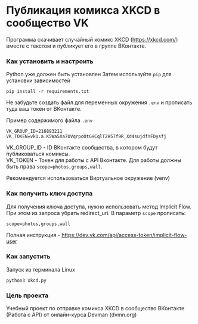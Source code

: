 # Публикация комикса XKCD в сообщество VK
Программа скачивает случайный комикс XKCD (https://xkcd.com/) вместе с текстом и публикует его в группе ВКонтакте.

### Как установить и настроить

Python уже должен быть установлен
Затем используйте `pip` для установки зависимостей

```
pip install -r requirements.txt
```  

Не забудьте создать файл для переменных окружения `.env` и прописать туда ваш токен от ВКонтакте.

Пример содержимого файла `.env`

```
VK_GROUP_ID=216893211
VK_TOKEN=vk1.a.K5Wa5Xa7UVqrpoOtGHCqlT2H57f9R_Xd4sujdfYFDysfj
```

VK_GROUP_ID - ID ВКонтакте сообщества, в котором будут публиковаться комиксы.  
VK_TOKEN - Токен для работы с API Вконтакте. Для работы должны быть права `scope=photos,groups,wall`.


Рекомендуется использоваться Виртуальное окружение (venv)

### Как получить ключ доступа

Для получения ключа доступа, нужно использовать метод Implicit Flow. При этом из запроса убрать redirect_uri. В параметр `scope` прописать:
```
scope=photos,groups,wall
```
Полная инструкция  - https://dev.vk.com/api/access-token/implicit-flow-user

### Как запустить

Запуск из терминала Linux

```
python3 xkcd.py
```  

### Цель проекта

Учебный проект по отправке комикса XKCD в сообщество ВКонтакте (Работа с API) от онлайн-курса Devman (dvmn.org)